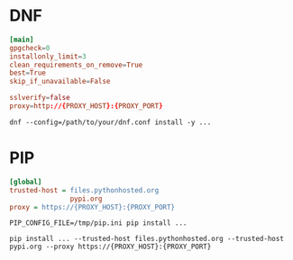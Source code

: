 # DNF
```dnf.conf
[main]
gpgcheck=0
installonly_limit=3
clean_requirements_on_remove=True
best=True
skip_if_unavailable=False

sslverify=false
proxy=http://{PROXY_HOST}:{PROXY_PORT}
```

`dnf --config=/path/to/your/dnf.conf install -y ...`

# PIP

```pip.ini
[global]
trusted-host = files.pythonhosted.org
               pypi.org
proxy = https://{PROXY_HOST}:{PROXY_PORT}
```

`PIP_CONFIG_FILE=/tmp/pip.ini pip install ...`


`pip install ... --trusted-host files.pythonhosted.org --trusted-host pypi.org --proxy https://{PROXY_HOST}:{PROXY_PORT}`
